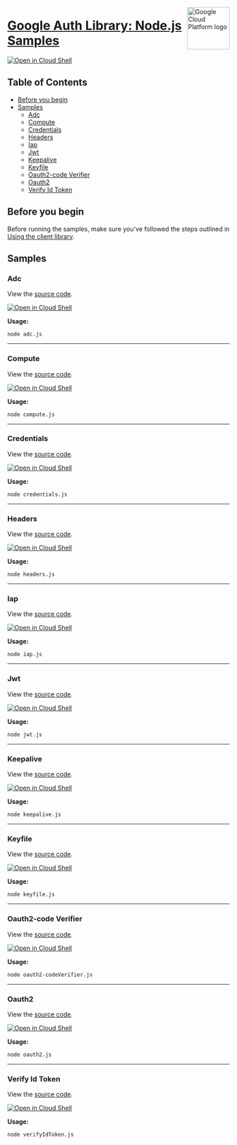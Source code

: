 [//]: # "This README.md file is auto-generated, all changes to this file will be lost."
[//]: # "To regenerate it, use `python -m synthtool`."
<img src="https://avatars2.githubusercontent.com/u/2810941?v=3&s=96" alt="Google Cloud Platform logo" title="Google Cloud Platform" align="right" height="96" width="96"/>

# [Google Auth Library: Node.js Samples](https://github.com/googleapis/google-auth-library-nodejs)

[![Open in Cloud Shell][shell_img]][shell_link]



## Table of Contents

* [Before you begin](#before-you-begin)
* [Samples](#samples)
  * [Adc](#adc)
  * [Compute](#compute)
  * [Credentials](#credentials)
  * [Headers](#headers)
  * [Iap](#iap)
  * [Jwt](#jwt)
  * [Keepalive](#keepalive)
  * [Keyfile](#keyfile)
  * [Oauth2-code Verifier](#oauth2-code-verifier)
  * [Oauth2](#oauth2)
  * [Verify Id Token](#verify-id-token)

## Before you begin

Before running the samples, make sure you've followed the steps outlined in
[Using the client library](https://github.com/googleapis/google-auth-library-nodejs#using-the-client-library).

## Samples



### Adc

View the [source code](https://github.com/googleapis/google-auth-library-nodejs/blob/master/samples/adc.js).

[![Open in Cloud Shell][shell_img]](https://console.cloud.google.com/cloudshell/open?git_repo=https://github.com/googleapis/google-auth-library-nodejs&page=editor&open_in_editor=samples/adc.js,samples/README.md)

__Usage:__


`node adc.js`


-----




### Compute

View the [source code](https://github.com/googleapis/google-auth-library-nodejs/blob/master/samples/compute.js).

[![Open in Cloud Shell][shell_img]](https://console.cloud.google.com/cloudshell/open?git_repo=https://github.com/googleapis/google-auth-library-nodejs&page=editor&open_in_editor=samples/compute.js,samples/README.md)

__Usage:__


`node compute.js`


-----




### Credentials

View the [source code](https://github.com/googleapis/google-auth-library-nodejs/blob/master/samples/credentials.js).

[![Open in Cloud Shell][shell_img]](https://console.cloud.google.com/cloudshell/open?git_repo=https://github.com/googleapis/google-auth-library-nodejs&page=editor&open_in_editor=samples/credentials.js,samples/README.md)

__Usage:__


`node credentials.js`


-----




### Headers

View the [source code](https://github.com/googleapis/google-auth-library-nodejs/blob/master/samples/headers.js).

[![Open in Cloud Shell][shell_img]](https://console.cloud.google.com/cloudshell/open?git_repo=https://github.com/googleapis/google-auth-library-nodejs&page=editor&open_in_editor=samples/headers.js,samples/README.md)

__Usage:__


`node headers.js`


-----




### Iap

View the [source code](https://github.com/googleapis/google-auth-library-nodejs/blob/master/samples/iap.js).

[![Open in Cloud Shell][shell_img]](https://console.cloud.google.com/cloudshell/open?git_repo=https://github.com/googleapis/google-auth-library-nodejs&page=editor&open_in_editor=samples/iap.js,samples/README.md)

__Usage:__


`node iap.js`


-----




### Jwt

View the [source code](https://github.com/googleapis/google-auth-library-nodejs/blob/master/samples/jwt.js).

[![Open in Cloud Shell][shell_img]](https://console.cloud.google.com/cloudshell/open?git_repo=https://github.com/googleapis/google-auth-library-nodejs&page=editor&open_in_editor=samples/jwt.js,samples/README.md)

__Usage:__


`node jwt.js`


-----




### Keepalive

View the [source code](https://github.com/googleapis/google-auth-library-nodejs/blob/master/samples/keepalive.js).

[![Open in Cloud Shell][shell_img]](https://console.cloud.google.com/cloudshell/open?git_repo=https://github.com/googleapis/google-auth-library-nodejs&page=editor&open_in_editor=samples/keepalive.js,samples/README.md)

__Usage:__


`node keepalive.js`


-----




### Keyfile

View the [source code](https://github.com/googleapis/google-auth-library-nodejs/blob/master/samples/keyfile.js).

[![Open in Cloud Shell][shell_img]](https://console.cloud.google.com/cloudshell/open?git_repo=https://github.com/googleapis/google-auth-library-nodejs&page=editor&open_in_editor=samples/keyfile.js,samples/README.md)

__Usage:__


`node keyfile.js`


-----




### Oauth2-code Verifier

View the [source code](https://github.com/googleapis/google-auth-library-nodejs/blob/master/samples/oauth2-codeVerifier.js).

[![Open in Cloud Shell][shell_img]](https://console.cloud.google.com/cloudshell/open?git_repo=https://github.com/googleapis/google-auth-library-nodejs&page=editor&open_in_editor=samples/oauth2-codeVerifier.js,samples/README.md)

__Usage:__


`node oauth2-codeVerifier.js`


-----




### Oauth2

View the [source code](https://github.com/googleapis/google-auth-library-nodejs/blob/master/samples/oauth2.js).

[![Open in Cloud Shell][shell_img]](https://console.cloud.google.com/cloudshell/open?git_repo=https://github.com/googleapis/google-auth-library-nodejs&page=editor&open_in_editor=samples/oauth2.js,samples/README.md)

__Usage:__


`node oauth2.js`


-----




### Verify Id Token

View the [source code](https://github.com/googleapis/google-auth-library-nodejs/blob/master/samples/verifyIdToken.js).

[![Open in Cloud Shell][shell_img]](https://console.cloud.google.com/cloudshell/open?git_repo=https://github.com/googleapis/google-auth-library-nodejs&page=editor&open_in_editor=samples/verifyIdToken.js,samples/README.md)

__Usage:__


`node verifyIdToken.js`






[shell_img]: https://gstatic.com/cloudssh/images/open-btn.png
[shell_link]: https://console.cloud.google.com/cloudshell/open?git_repo=https://github.com/googleapis/google-auth-library-nodejs&page=editor&open_in_editor=samples/README.md
[product-docs]: https://cloud.google.com/docs/authentication/